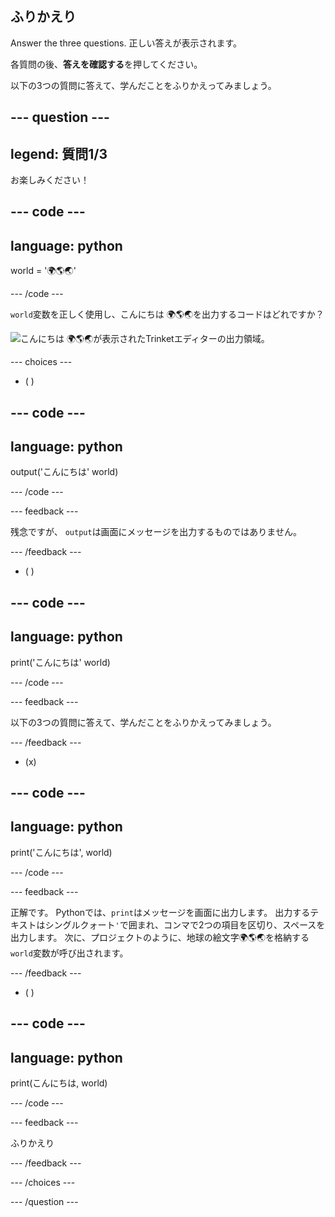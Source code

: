 ## ふりかえり

Answer the three questions. 正しい答えが表示されます。

各質問の後、**答えを確認する**を押してください。

以下の3つの質問に答えて、学んだことをふりかえってみましょう。

--- question ---
---
legend: 質問1/3
---

お楽しみください！

--- code ---
---
language: python
---

world = '🌍🌎🌏'

--- /code ---

`world`変数を正しく使用し、こんにちは 🌍🌎🌏を出力するコードはどれですか？

![こんにちは 🌍🌎🌏が表示されたTrinketエディターの出力領域。](images/quiz1.png)

--- choices ---

- ( )

--- code ---
---
language: python
---

output('こんにちは' world)

--- /code ---

 --- feedback ---

 残念ですが、 `output`は画面にメッセージを出力するものではありません。

 --- /feedback ---


- ( )

--- code ---
---
language: python
---

print('こんにちは' world)

--- /code ---

 --- feedback ---

 以下の3つの質問に答えて、学んだことをふりかえってみましょう。

 --- /feedback ---

- (x)

--- code ---
---
language: python
---

print('こんにちは', world)

--- /code ---

 --- feedback ---

 正解です。 Pythonでは、`print`はメッセージを画面に出力します。 出力するテキストはシングルクォート`'`で囲まれ、コンマで2つの項目を区切り、スペースを出力します。 次に、プロジェクトのように、地球の絵文字🌍🌎🌏を格納する`world`変数が呼び出されます。

 --- /feedback ---

- ( )

--- code ---
---
language: python
---

print(こんにちは, world)

--- /code ---

 --- feedback ---

  ふりかえり

 --- /feedback ---

--- /choices ---

--- /question ---
